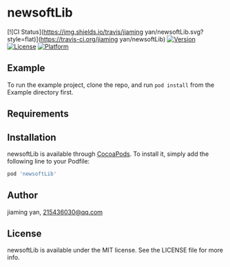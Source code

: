 # newsoftLib

[![CI Status](https://img.shields.io/travis/jiaming yan/newsoftLib.svg?style=flat)](https://travis-ci.org/jiaming yan/newsoftLib)
[![Version](https://img.shields.io/cocoapods/v/newsoftLib.svg?style=flat)](https://cocoapods.org/pods/newsoftLib)
[![License](https://img.shields.io/cocoapods/l/newsoftLib.svg?style=flat)](https://cocoapods.org/pods/newsoftLib)
[![Platform](https://img.shields.io/cocoapods/p/newsoftLib.svg?style=flat)](https://cocoapods.org/pods/newsoftLib)

## Example

To run the example project, clone the repo, and run `pod install` from the Example directory first.

## Requirements

## Installation

newsoftLib is available through [CocoaPods](https://cocoapods.org). To install
it, simply add the following line to your Podfile:

```ruby
pod 'newsoftLib'
```

## Author

jiaming yan, 215436030@qq.com

## License

newsoftLib is available under the MIT license. See the LICENSE file for more info.
